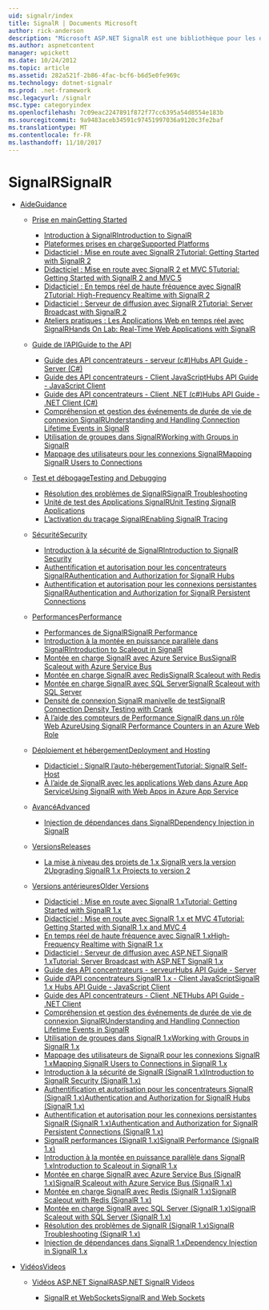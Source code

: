 ```yaml
---
uid: signalr/index
title: SignalR | Documents Microsoft
author: rick-anderson
description: "Microsoft ASP.NET SignalR est une bibliothèque pour les développeurs ASP.NET qui simplifie le processus d’ajout de fonctionnalités web en temps réel à vos applications."
ms.author: aspnetcontent
manager: wpickett
ms.date: 10/24/2012
ms.topic: article
ms.assetid: 282a521f-2b86-4fac-bcf6-b6d5e0fe969c
ms.technology: dotnet-signalr
ms.prod: .net-framework
msc.legacyurl: /signalr
msc.type: categoryindex
ms.openlocfilehash: 7c09eac2247891f872f77cc6395a54d8554e183b
ms.sourcegitcommit: 9a9483aceb34591c97451997036a9120c3fe2baf
ms.translationtype: MT
ms.contentlocale: fr-FR
ms.lasthandoff: 11/10/2017
---
```

<a name="signalr"></a><span data-ttu-id="5e8c0-103">SignalR</span><span class="sxs-lookup"><span data-stu-id="5e8c0-103">SignalR</span></span>
====================
- [<span data-ttu-id="5e8c0-104">Aide</span><span class="sxs-lookup"><span data-stu-id="5e8c0-104">Guidance</span></span>](overview/index.md)

    - [<span data-ttu-id="5e8c0-105">Prise en main</span><span class="sxs-lookup"><span data-stu-id="5e8c0-105">Getting Started</span></span>](overview/getting-started/index.md)

        - [<span data-ttu-id="5e8c0-106">Introduction à SignalR</span><span class="sxs-lookup"><span data-stu-id="5e8c0-106">Introduction to SignalR</span></span>](overview/getting-started/introduction-to-signalr.md)
        - [<span data-ttu-id="5e8c0-107">Plateformes prises en charge</span><span class="sxs-lookup"><span data-stu-id="5e8c0-107">Supported Platforms</span></span>](overview/getting-started/supported-platforms.md)
        - [<span data-ttu-id="5e8c0-108">Didacticiel : Mise en route avec SignalR 2</span><span class="sxs-lookup"><span data-stu-id="5e8c0-108">Tutorial: Getting Started with SignalR 2</span></span>](overview/getting-started/tutorial-getting-started-with-signalr.md)
        - [<span data-ttu-id="5e8c0-109">Didacticiel : Mise en route avec SignalR 2 et MVC 5</span><span class="sxs-lookup"><span data-stu-id="5e8c0-109">Tutorial: Getting Started with SignalR 2 and MVC 5</span></span>](overview/getting-started/tutorial-getting-started-with-signalr-and-mvc.md)
        - [<span data-ttu-id="5e8c0-110">Didacticiel : En temps réel de haute fréquence avec SignalR 2</span><span class="sxs-lookup"><span data-stu-id="5e8c0-110">Tutorial: High-Frequency Realtime with SignalR 2</span></span>](overview/getting-started/tutorial-high-frequency-realtime-with-signalr.md)
        - [<span data-ttu-id="5e8c0-111">Didacticiel : Serveur de diffusion avec SignalR 2</span><span class="sxs-lookup"><span data-stu-id="5e8c0-111">Tutorial: Server Broadcast with SignalR 2</span></span>](overview/getting-started/tutorial-server-broadcast-with-signalr.md)
        - [<span data-ttu-id="5e8c0-112">Ateliers pratiques : Les Applications Web en temps réel avec SignalR</span><span class="sxs-lookup"><span data-stu-id="5e8c0-112">Hands On Lab: Real-Time Web Applications with SignalR</span></span>](overview/getting-started/real-time-web-applications-with-signalr.md)
    - [<span data-ttu-id="5e8c0-113">Guide de l’API</span><span class="sxs-lookup"><span data-stu-id="5e8c0-113">Guide to the API</span></span>](overview/guide-to-the-api/index.md)

        - [<span data-ttu-id="5e8c0-114">Guide des API concentrateurs - serveur (c#)</span><span class="sxs-lookup"><span data-stu-id="5e8c0-114">Hubs API Guide - Server (C#)</span></span>](overview/guide-to-the-api/hubs-api-guide-server.md)
        - [<span data-ttu-id="5e8c0-115">Guide des API concentrateurs - Client JavaScript</span><span class="sxs-lookup"><span data-stu-id="5e8c0-115">Hubs API Guide - JavaScript Client</span></span>](overview/guide-to-the-api/hubs-api-guide-javascript-client.md)
        - [<span data-ttu-id="5e8c0-116">Guide des API concentrateurs - Client .NET (c#)</span><span class="sxs-lookup"><span data-stu-id="5e8c0-116">Hubs API Guide - .NET Client (C#)</span></span>](overview/guide-to-the-api/hubs-api-guide-net-client.md)
        - [<span data-ttu-id="5e8c0-117">Compréhension et gestion des événements de durée de vie de connexion SignalR</span><span class="sxs-lookup"><span data-stu-id="5e8c0-117">Understanding and Handling Connection Lifetime Events in SignalR</span></span>](overview/guide-to-the-api/handling-connection-lifetime-events.md)
        - [<span data-ttu-id="5e8c0-118">Utilisation de groupes dans SignalR</span><span class="sxs-lookup"><span data-stu-id="5e8c0-118">Working with Groups in SignalR</span></span>](overview/guide-to-the-api/working-with-groups.md)
        - [<span data-ttu-id="5e8c0-119">Mappage des utilisateurs pour les connexions SignalR</span><span class="sxs-lookup"><span data-stu-id="5e8c0-119">Mapping SignalR Users to Connections</span></span>](overview/guide-to-the-api/mapping-users-to-connections.md)
    - [<span data-ttu-id="5e8c0-120">Test et débogage</span><span class="sxs-lookup"><span data-stu-id="5e8c0-120">Testing and Debugging</span></span>](overview/testing-and-debugging/index.md)

        - [<span data-ttu-id="5e8c0-121">Résolution des problèmes de SignalR</span><span class="sxs-lookup"><span data-stu-id="5e8c0-121">SignalR Troubleshooting</span></span>](overview/testing-and-debugging/troubleshooting.md)
        - [<span data-ttu-id="5e8c0-122">Unité de test des Applications SignalR</span><span class="sxs-lookup"><span data-stu-id="5e8c0-122">Unit Testing SignalR Applications</span></span>](overview/testing-and-debugging/unit-testing-signalr-applications.md)
        - [<span data-ttu-id="5e8c0-123">L’activation du traçage SignalR</span><span class="sxs-lookup"><span data-stu-id="5e8c0-123">Enabling SignalR Tracing</span></span>](overview/testing-and-debugging/enabling-signalr-tracing.md)
    - [<span data-ttu-id="5e8c0-124">Sécurité</span><span class="sxs-lookup"><span data-stu-id="5e8c0-124">Security</span></span>](overview/security/index.md)

        - [<span data-ttu-id="5e8c0-125">Introduction à la sécurité de SignalR</span><span class="sxs-lookup"><span data-stu-id="5e8c0-125">Introduction to SignalR Security</span></span>](overview/security/introduction-to-security.md)
        - [<span data-ttu-id="5e8c0-126">Authentification et autorisation pour les concentrateurs SignalR</span><span class="sxs-lookup"><span data-stu-id="5e8c0-126">Authentication and Authorization for SignalR Hubs</span></span>](overview/security/hub-authorization.md)
        - [<span data-ttu-id="5e8c0-127">Authentification et autorisation pour les connexions persistantes SignalR</span><span class="sxs-lookup"><span data-stu-id="5e8c0-127">Authentication and Authorization for SignalR Persistent Connections</span></span>](overview/security/persistent-connection-authorization.md)
    - [<span data-ttu-id="5e8c0-128">Performances</span><span class="sxs-lookup"><span data-stu-id="5e8c0-128">Performance</span></span>](overview/performance/index.md)

        - [<span data-ttu-id="5e8c0-129">Performances de SignalR</span><span class="sxs-lookup"><span data-stu-id="5e8c0-129">SignalR Performance</span></span>](overview/performance/signalr-performance.md)
        - [<span data-ttu-id="5e8c0-130">Introduction à la montée en puissance parallèle dans SignalR</span><span class="sxs-lookup"><span data-stu-id="5e8c0-130">Introduction to Scaleout in SignalR</span></span>](overview/performance/scaleout-in-signalr.md)
        - [<span data-ttu-id="5e8c0-131">Montée en charge SignalR avec Azure Service Bus</span><span class="sxs-lookup"><span data-stu-id="5e8c0-131">SignalR Scaleout with Azure Service Bus</span></span>](overview/performance/scaleout-with-windows-azure-service-bus.md)
        - [<span data-ttu-id="5e8c0-132">Montée en charge SignalR avec Redis</span><span class="sxs-lookup"><span data-stu-id="5e8c0-132">SignalR Scaleout with Redis</span></span>](overview/performance/scaleout-with-redis.md)
        - [<span data-ttu-id="5e8c0-133">Montée en charge SignalR avec SQL Server</span><span class="sxs-lookup"><span data-stu-id="5e8c0-133">SignalR Scaleout with SQL Server</span></span>](overview/performance/scaleout-with-sql-server.md)
        - [<span data-ttu-id="5e8c0-134">Densité de connexion SignalR manivelle de test</span><span class="sxs-lookup"><span data-stu-id="5e8c0-134">SignalR Connection Density Testing with Crank</span></span>](overview/performance/signalr-connection-density-testing-with-crank.md)
        - [<span data-ttu-id="5e8c0-135">À l’aide des compteurs de Performance SignalR dans un rôle Web Azure</span><span class="sxs-lookup"><span data-stu-id="5e8c0-135">Using SignalR Performance Counters in an Azure Web Role</span></span>](overview/performance/using-signalr-performance-counters-in-an-azure-web-role.md)
    - [<span data-ttu-id="5e8c0-136">Déploiement et hébergement</span><span class="sxs-lookup"><span data-stu-id="5e8c0-136">Deployment and Hosting</span></span>](overview/deployment/index.md)

        - [<span data-ttu-id="5e8c0-137">Didacticiel : SignalR l’auto-hébergement</span><span class="sxs-lookup"><span data-stu-id="5e8c0-137">Tutorial: SignalR Self-Host</span></span>](overview/deployment/tutorial-signalr-self-host.md)
        - [<span data-ttu-id="5e8c0-138">À l’aide de SignalR avec les applications Web dans Azure App Service</span><span class="sxs-lookup"><span data-stu-id="5e8c0-138">Using SignalR with Web Apps in Azure App Service</span></span>](overview/deployment/using-signalr-with-azure-web-sites.md)
    - [<span data-ttu-id="5e8c0-139">Avancé</span><span class="sxs-lookup"><span data-stu-id="5e8c0-139">Advanced</span></span>](overview/advanced/index.md)

        - [<span data-ttu-id="5e8c0-140">Injection de dépendances dans SignalR</span><span class="sxs-lookup"><span data-stu-id="5e8c0-140">Dependency Injection in SignalR</span></span>](overview/advanced/dependency-injection.md)
    - [<span data-ttu-id="5e8c0-141">Versions</span><span class="sxs-lookup"><span data-stu-id="5e8c0-141">Releases</span></span>](overview/releases/index.md)

        - [<span data-ttu-id="5e8c0-142">La mise à niveau des projets de 1.x SignalR vers la version 2</span><span class="sxs-lookup"><span data-stu-id="5e8c0-142">Upgrading SignalR 1.x Projects to version 2</span></span>](overview/releases/upgrading-signalr-1x-projects-to-20.md)
    - [<span data-ttu-id="5e8c0-143">Versions antérieures</span><span class="sxs-lookup"><span data-stu-id="5e8c0-143">Older Versions</span></span>](overview/older-versions/index.md)

        - [<span data-ttu-id="5e8c0-144">Didacticiel : Mise en route avec SignalR 1.x</span><span class="sxs-lookup"><span data-stu-id="5e8c0-144">Tutorial: Getting Started with SignalR 1.x</span></span>](overview/older-versions/tutorial-getting-started-with-signalr.md)
        - [<span data-ttu-id="5e8c0-145">Didacticiel : Mise en route avec SignalR 1.x et MVC 4</span><span class="sxs-lookup"><span data-stu-id="5e8c0-145">Tutorial: Getting Started with SignalR 1.x and MVC 4</span></span>](overview/older-versions/tutorial-getting-started-with-signalr-and-mvc-4.md)
        - [<span data-ttu-id="5e8c0-146">En temps réel de haute fréquence avec SignalR 1.x</span><span class="sxs-lookup"><span data-stu-id="5e8c0-146">High-Frequency Realtime with SignalR 1.x</span></span>](overview/older-versions/tutorial-high-frequency-realtime-with-signalr.md)
        - [<span data-ttu-id="5e8c0-147">Didacticiel : Serveur de diffusion avec ASP.NET SignalR 1.x</span><span class="sxs-lookup"><span data-stu-id="5e8c0-147">Tutorial: Server Broadcast with ASP.NET SignalR 1.x</span></span>](overview/older-versions/tutorial-server-broadcast-with-aspnet-signalr.md)
        - [<span data-ttu-id="5e8c0-148">Guide des API concentrateurs - serveur</span><span class="sxs-lookup"><span data-stu-id="5e8c0-148">Hubs API Guide - Server</span></span>](overview/older-versions/signalr-1x-hubs-api-guide-server.md)
        - [<span data-ttu-id="5e8c0-149">Guide d’API concentrateurs SignalR 1.x - Client JavaScript</span><span class="sxs-lookup"><span data-stu-id="5e8c0-149">SignalR 1.x Hubs API Guide - JavaScript Client</span></span>](overview/older-versions/signalr-1x-hubs-api-guide-javascript-client.md)
        - [<span data-ttu-id="5e8c0-150">Guide des API concentrateurs - Client .NET</span><span class="sxs-lookup"><span data-stu-id="5e8c0-150">Hubs API Guide - .NET Client</span></span>](overview/older-versions/signalr-1x-hubs-api-guide-net-client.md)
        - [<span data-ttu-id="5e8c0-151">Compréhension et gestion des événements de durée de vie de connexion SignalR</span><span class="sxs-lookup"><span data-stu-id="5e8c0-151">Understanding and Handling Connection Lifetime Events in SignalR</span></span>](overview/older-versions/handling-connection-lifetime-events.md)
        - [<span data-ttu-id="5e8c0-152">Utilisation de groupes dans SignalR 1.x</span><span class="sxs-lookup"><span data-stu-id="5e8c0-152">Working with Groups in SignalR 1.x</span></span>](overview/older-versions/working-with-groups.md)
        - [<span data-ttu-id="5e8c0-153">Mappage des utilisateurs de SignalR pour les connexions SignalR 1.x</span><span class="sxs-lookup"><span data-stu-id="5e8c0-153">Mapping SignalR Users to Connections in SignalR 1.x</span></span>](overview/older-versions/mapping-users-to-connections.md)
        - [<span data-ttu-id="5e8c0-154">Introduction à la sécurité de SignalR (SignalR 1.x)</span><span class="sxs-lookup"><span data-stu-id="5e8c0-154">Introduction to SignalR Security (SignalR 1.x)</span></span>](overview/older-versions/introduction-to-security.md)
        - [<span data-ttu-id="5e8c0-155">Authentification et autorisation pour les concentrateurs SignalR (SignalR 1.x)</span><span class="sxs-lookup"><span data-stu-id="5e8c0-155">Authentication and Authorization for SignalR Hubs (SignalR 1.x)</span></span>](overview/older-versions/hub-authorization.md)
        - [<span data-ttu-id="5e8c0-156">Authentification et autorisation pour les connexions persistantes SignalR (SignalR 1.x)</span><span class="sxs-lookup"><span data-stu-id="5e8c0-156">Authentication and Authorization for SignalR Persistent Connections (SignalR 1.x)</span></span>](overview/older-versions/persistent-connection-authorization.md)
        - [<span data-ttu-id="5e8c0-157">SignalR performances (SignalR 1.x)</span><span class="sxs-lookup"><span data-stu-id="5e8c0-157">SignalR Performance (SignalR 1.x)</span></span>](overview/older-versions/signalr-performance.md)
        - [<span data-ttu-id="5e8c0-158">Introduction à la montée en puissance parallèle dans SignalR 1.x</span><span class="sxs-lookup"><span data-stu-id="5e8c0-158">Introduction to Scaleout in SignalR 1.x</span></span>](overview/older-versions/scaleout-in-signalr.md)
        - [<span data-ttu-id="5e8c0-159">Montée en charge SignalR avec Azure Service Bus (SignalR 1.x)</span><span class="sxs-lookup"><span data-stu-id="5e8c0-159">SignalR Scaleout with Azure Service Bus (SignalR 1.x)</span></span>](overview/older-versions/scaleout-with-windows-azure-service-bus.md)
        - [<span data-ttu-id="5e8c0-160">Montée en charge SignalR avec Redis (SignalR 1.x)</span><span class="sxs-lookup"><span data-stu-id="5e8c0-160">SignalR Scaleout with Redis (SignalR 1.x)</span></span>](overview/older-versions/scaleout-with-redis.md)
        - [<span data-ttu-id="5e8c0-161">Montée en charge SignalR avec SQL Server (SignalR 1.x)</span><span class="sxs-lookup"><span data-stu-id="5e8c0-161">SignalR Scaleout with SQL Server (SignalR 1.x)</span></span>](overview/older-versions/scaleout-with-sql-server.md)
        - [<span data-ttu-id="5e8c0-162">Résolution des problèmes de SignalR (SignalR 1.x)</span><span class="sxs-lookup"><span data-stu-id="5e8c0-162">SignalR Troubleshooting (SignalR 1.x)</span></span>](overview/older-versions/troubleshooting.md)
        - [<span data-ttu-id="5e8c0-163">Injection de dépendances dans SignalR 1.x</span><span class="sxs-lookup"><span data-stu-id="5e8c0-163">Dependency Injection in SignalR 1.x</span></span>](overview/older-versions/dependency-injection.md)
- [<span data-ttu-id="5e8c0-164">Vidéos</span><span class="sxs-lookup"><span data-stu-id="5e8c0-164">Videos</span></span>](videos/index.md)

    - [<span data-ttu-id="5e8c0-165">Vidéos ASP.NET SignalR</span><span class="sxs-lookup"><span data-stu-id="5e8c0-165">ASP.NET SignalR Videos</span></span>](videos/getting-started/index.md)

        - [<span data-ttu-id="5e8c0-166">SignalR et WebSockets</span><span class="sxs-lookup"><span data-stu-id="5e8c0-166">SignalR and Web Sockets</span></span>](videos/getting-started/signalr-and-web-sockets.md)

